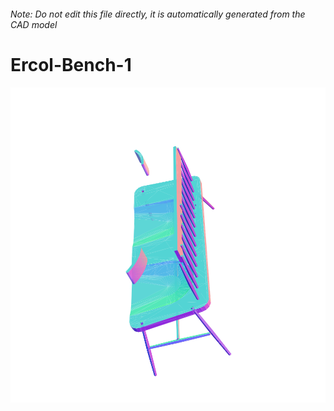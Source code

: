 ###### Note: Do not edit this file directly, it is automatically generated from the CAD model

# Ercol-Bench-1

![](/project.svg)

